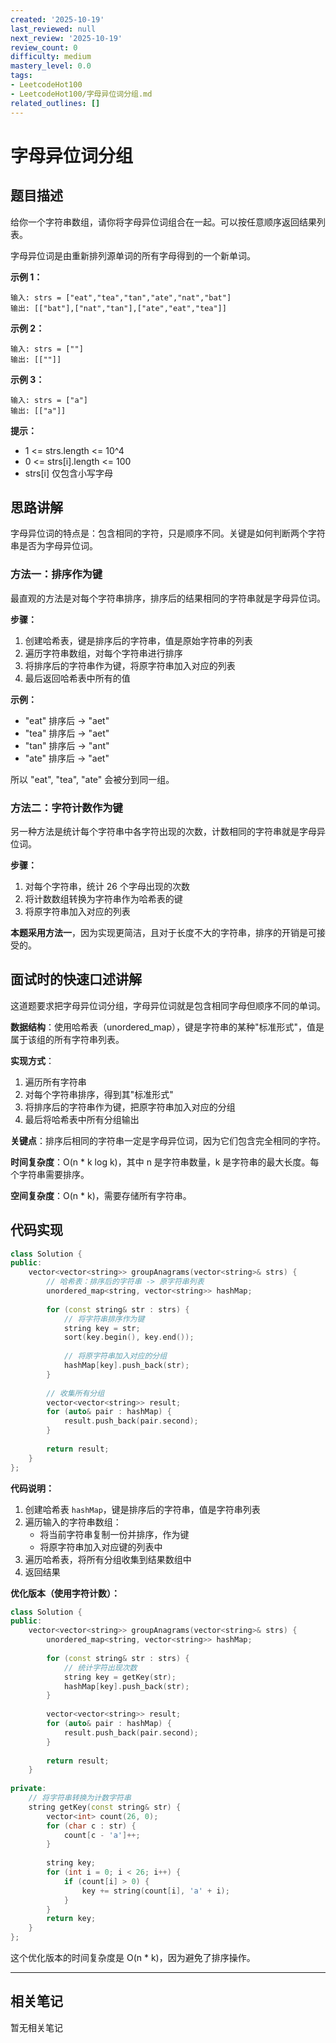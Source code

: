 ```yaml
---
created: '2025-10-19'
last_reviewed: null
next_review: '2025-10-19'
review_count: 0
difficulty: medium
mastery_level: 0.0
tags:
- LeetcodeHot100
- LeetcodeHot100/字母异位词分组.md
related_outlines: []
---
```

# 字母异位词分组

## 题目描述

给你一个字符串数组，请你将字母异位词组合在一起。可以按任意顺序返回结果列表。

字母异位词是由重新排列源单词的所有字母得到的一个新单词。

**示例 1：**
```
输入: strs = ["eat","tea","tan","ate","nat","bat"]
输出: [["bat"],["nat","tan"],["ate","eat","tea"]]
```

**示例 2：**
```
输入: strs = [""]
输出: [[""]]
```

**示例 3：**
```
输入: strs = ["a"]
输出: [["a"]]
```

**提示：**
- 1 <= strs.length <= 10^4
- 0 <= strs[i].length <= 100
- strs[i] 仅包含小写字母

## 思路讲解

字母异位词的特点是：包含相同的字符，只是顺序不同。关键是如何判断两个字符串是否为字母异位词。

### 方法一：排序作为键
最直观的方法是对每个字符串排序，排序后的结果相同的字符串就是字母异位词。

**步骤：**
1. 创建哈希表，键是排序后的字符串，值是原始字符串的列表
2. 遍历字符串数组，对每个字符串进行排序
3. 将排序后的字符串作为键，将原字符串加入对应的列表
4. 最后返回哈希表中所有的值

**示例：**
- "eat" 排序后 -> "aet"
- "tea" 排序后 -> "aet"
- "tan" 排序后 -> "ant"
- "ate" 排序后 -> "aet"

所以 "eat", "tea", "ate" 会被分到同一组。

### 方法二：字符计数作为键
另一种方法是统计每个字符串中各字符出现的次数，计数相同的字符串就是字母异位词。

**步骤：**
1. 对每个字符串，统计 26 个字母出现的次数
2. 将计数数组转换为字符串作为哈希表的键
3. 将原字符串加入对应的列表

**本题采用方法一**，因为实现更简洁，且对于长度不大的字符串，排序的开销是可接受的。

## 面试时的快速口述讲解

这道题要求把字母异位词分组，字母异位词就是包含相同字母但顺序不同的单词。

**数据结构**：使用哈希表（unordered_map），键是字符串的某种"标准形式"，值是属于该组的所有字符串列表。

**实现方式**：
1. 遍历所有字符串
2. 对每个字符串排序，得到其"标准形式"
3. 将排序后的字符串作为键，把原字符串加入对应的分组
4. 最后将哈希表中所有分组输出

**关键点**：排序后相同的字符串一定是字母异位词，因为它们包含完全相同的字符。

**时间复杂度**：O(n * k log k)，其中 n 是字符串数量，k 是字符串的最大长度。每个字符串需要排序。

**空间复杂度**：O(n * k)，需要存储所有字符串。

## 代码实现

```cpp
class Solution {
public:
    vector<vector<string>> groupAnagrams(vector<string>& strs) {
        // 哈希表：排序后的字符串 -> 原字符串列表
        unordered_map<string, vector<string>> hashMap;
        
        for (const string& str : strs) {
            // 将字符串排序作为键
            string key = str;
            sort(key.begin(), key.end());
            
            // 将原字符串加入对应的分组
            hashMap[key].push_back(str);
        }
        
        // 收集所有分组
        vector<vector<string>> result;
        for (auto& pair : hashMap) {
            result.push_back(pair.second);
        }
        
        return result;
    }
};
```

**代码说明：**
1. 创建哈希表 `hashMap`，键是排序后的字符串，值是字符串列表
2. 遍历输入的字符串数组：
   - 将当前字符串复制一份并排序，作为键
   - 将原字符串加入对应键的列表中
3. 遍历哈希表，将所有分组收集到结果数组中
4. 返回结果

**优化版本（使用字符计数）：**
```cpp
class Solution {
public:
    vector<vector<string>> groupAnagrams(vector<string>& strs) {
        unordered_map<string, vector<string>> hashMap;
        
        for (const string& str : strs) {
            // 统计字符出现次数
            string key = getKey(str);
            hashMap[key].push_back(str);
        }
        
        vector<vector<string>> result;
        for (auto& pair : hashMap) {
            result.push_back(pair.second);
        }
        
        return result;
    }
    
private:
    // 将字符串转换为计数字符串
    string getKey(const string& str) {
        vector<int> count(26, 0);
        for (char c : str) {
            count[c - 'a']++;
        }
        
        string key;
        for (int i = 0; i < 26; i++) {
            if (count[i] > 0) {
                key += string(count[i], 'a' + i);
            }
        }
        return key;
    }
};
```

这个优化版本的时间复杂度是 O(n * k)，因为避免了排序操作。


---

## 相关笔记
<!-- 自动生成 -->

暂无相关笔记

